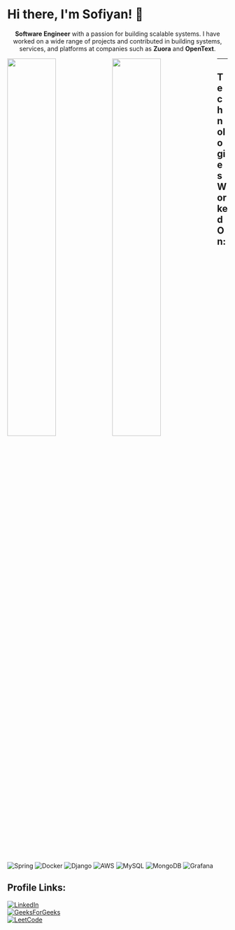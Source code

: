 # Hi there, I'm Sofiyan! 👋
<p style="text-align:center">
<b>Software Engineer</b> with a passion for building scalable systems. I have worked on a wide range of projects and contributed in building systems, services, and platforms at companies such as <b>Zuora</b> and <b>OpenText</b>.
</p>
<img align="left" width="47%" src="https://github-readme-stats.vercel.app/api?username=sufiyan0211&show_icons=true&theme=transparent" />

<img align="left" width="47%" src="https://github-readme-stats.vercel.app/api/top-langs/?username=sufiyan0211&layout=compact" />

<hr>

## Technologies Worked On:
![Spring](https://img.shields.io/badge/spring-%236DB33F.svg?style=for-the-badge&logo=spring&logoColor=white)
![Docker](https://img.shields.io/badge/docker-%230db7ed.svg?style=for-the-badge&logo=docker&logoColor=white)
![Django](https://img.shields.io/badge/django-%23092E20.svg?style=for-the-badge&logo=django&logoColor=white)
![AWS](https://img.shields.io/badge/AWS-%23FF9900.svg?style=for-the-badge&logo=amazon-aws&logoColor=white)
![MySQL](https://img.shields.io/badge/mysql-%2300f.svg?style=for-the-badge&logo=mysql&logoColor=white)
![MongoDB](https://img.shields.io/badge/MongoDB-%234ea94b.svg?style=for-the-badge&logo=mongodb&logoColor=white)
![Grafana](https://img.shields.io/badge/grafana-%23F46800.svg?style=for-the-badge&logo=grafana&logoColor=white)



## Profile Links:
[![LinkedIn](https://img.shields.io/badge/linkedin-%230077B5.svg?style=for-the-badge&logo=linkedin&logoColor=white)](https://www.linkedin.com/in/mohammed-abdul-sofiyan-550049165/)
</br>
[![GeeksForGeeks](https://img.shields.io/badge/GeeksforGeeks-gray?style=for-the-badge&logo=geeksforgeeks&logoColor=35914c)](https://auth.geeksforgeeks.org/user/sufiyan0211/practice)
</br>
[![LeetCode](https://img.shields.io/badge/LeetCode-000000?style=for-the-badge&logo=LeetCode&logoColor=#d16c06)](https://leetcode.com/sufiyan0211/)
